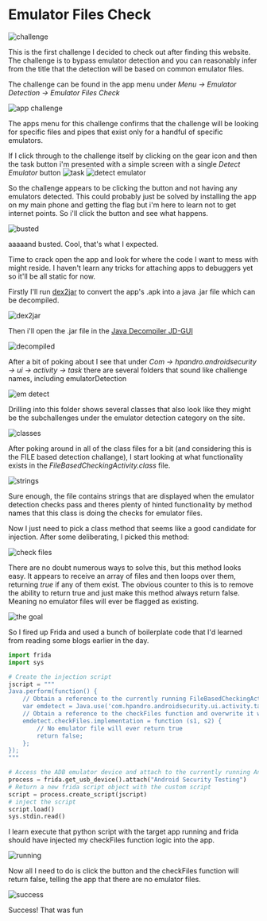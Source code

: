 # Emulator Files Check

![challenge](Images/EmulatorDetection/FilesCheck/challenge.png)

This is the first challenge I decided to check out after finding this website.
The challenge is to bypass emulator detection and you can reasonably infer from the title that the detection will be based on common emulator files.

The challenge can be found in the app menu under *Menu -> Emulator Detection -> Emulator Files Check*

![app challenge](Images/EmulatorDetection/FilesCheck/appchall.png)

The apps menu for this challenge confirms that the challenge will be looking for specific files and pipes that exist only for a handful of specific emulators.

If I click through to the challenge itself by clicking on the gear icon and then the task button i'm presented with a simple screen with a single *Detect Emulator* button
![task](Images/EmulatorDetection/FilesCheck/task.png)
![detect emulator](Images/EmulatorDetection/FilesCheck/detect.png)

So the challenge appears to be clicking the button and not having any emulators detected.
This could probably just be solved by installing the app on my main phone and getting the flag but i'm here to learn not to get internet points.
So i'll click the button and see what happens.

![busted](Images/EmulatorDetection/FilesCheck/busted.png)

aaaaand busted.
Cool, that's what I expected.

Time to crack open the app and look for where the code I want to mess with might reside.
I haven't learn any tricks for attaching apps to debuggers yet so it'll be all static for now.

Firstly I'll run [dex2jar](https://github.com/pxb1988/dex2jar) to convert the app's .apk into a java .jar file which can be decompiled.

![dex2jar](Images/EmulatorDetection/FilesCheck/dex2jar.png)

Then i'll open the .jar file in the [Java Decompiler JD-GUI](http://java-decompiler.github.io/)

![decompiled](Images/EmulatorDetection/FilesCheck/decompiled.png)

After a bit of poking about I see that under *Com -> hpandro.androidsecurity -> ui -> activity -> task* there are several folders that sound like challenge names, including emulatorDetection

![em detect](Images/EmulatorDetection/FilesCheck/emdetect.png)

Drilling into this folder shows several classes that also look like they might be the subchallenges under the emulator detection category on the site.

![classes](Images/EmulatorDetection/FilesCheck/classes.png)

After poking around in all of the class files for a bit (and considering this is the FILE based detection challange), I start looking at what functionality exists in the 
*FileBasedCheckingActivity.class* file.

![strings](Images/EmulatorDetection/FilesCheck/strings.png)

Sure enough, the file contains strings that are displayed when the emulator detection checks pass and theres plenty of hinted functionality by method names that this class is doing the checks for emulator files.

Now I just need to pick a class method that seems like a good candidate for injection.
After some deliberating, I picked this method:

![check files](Images/EmulatorDetection/FilesCheck/checkfiles.png)

There are no doubt numerous ways to solve this, but this method looks easy. It appears to receive an array of files and then loops over them, returning *true* if any of them exist.
The obvious counter to this is to remove the ability to return true and just make this method always return false. Meaning no emulator files will ever be flagged as existing.

![the goal](Images/EmulatorDetection/FilesCheck/thegoal.png)

So I fired up Frida and used a bunch of boilerplate code that I'd learned from reading some blogs earlier in the day.

```python
import frida
import sys

# Create the injection script
jscript = """
Java.perform(function() {
    // Obtain a reference to the currently running FileBasedCheckingActivity
    var emdetect = Java.use('com.hpandro.androidsecurity.ui.activity.task.emulatorDetection.FileBasedCheckingActivity');
    // Obtain a reference to the checkFiles function and overwrite it with a barebones function that returns False
    emdetect.checkFiles.implementation = function (s1, s2) {
        // No emulator file will ever return true
        return false;
    };
});
"""

# Access the ADB emulator device and attach to the currently running Android security testing App
process = frida.get_usb_device().attach("Android Security Testing")
# Return a new frida script object with the custom script
script = process.create_script(jscript)
# inject the script
script.load()
sys.stdin.read()
```

I learn execute that python script with the target app running and frida should have injected my checkFiles function logic into the app.

![running](Images/EmulatorDetection/FilesCheck/running.png)

Now all I need to do is click the button and the checkFiles function will return false, telling the app that there are no emulator files.

![success](Images/EmulatorDetection/FilesCheck/success.png)

Success!
That was fun

